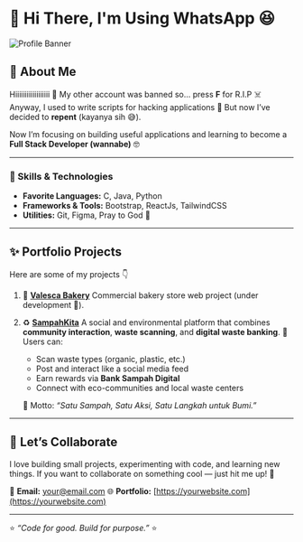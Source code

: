 # 👋 Hi There, I'm Using WhatsApp 😆

![Profile Banner](https://via.placeholder.com/1000x250?text=Welcome+to+My+GitHub+Profile)

## 🚀 About Me

Hiiiiiiiiiiiiiiiiii 👋
My other account was banned so... press **F** for R.I.P ☠️
Anyway, I used to write scripts for hacking applications 👀
But now I’ve decided to **repent** (kayanya sih 😅).

Now I’m focusing on building useful applications and learning to become a **Full Stack Developer (wannabe)** 🤓

---

### 🔧 Skills & Technologies

* **Favorite Languages:** C, Java, Python
* **Frameworks & Tools:** Bootstrap, ReactJs, TailwindCSS
* **Utilities:** Git, Figma, Pray to God 🙏

---

## ✨ Portfolio Projects

Here are some of my projects 👇

1. 🥖 [**Valesca Bakery**](https://github.com/misterzuko/ValescaBakery)
   Commercial bakery store web project (under development 🍞).

2. ♻️ [**SampahKita**](https://github.com/misterzuko/SampahKita)
   A social and environmental platform that combines **community interaction**, **waste scanning**, and **digital waste banking**.
   🌿 Users can:

   * Scan waste types (organic, plastic, etc.)
   * Post and interact like a social media feed
   * Earn rewards via **Bank Sampah Digital**
   * Connect with eco-communities and local waste centers

   💚 Motto: *“Satu Sampah, Satu Aksi, Satu Langkah untuk Bumi.”*

---

## 💬 Let’s Collaborate

I love building small projects, experimenting with code, and learning new things.
If you want to collaborate on something cool — just hit me up! 🤝

📩 **Email:** [your@email.com](mailto:your@email.com)
🌐 **Portfolio:** [https://yourwebsite.com](https://yourwebsite.com)

---

⭐ *“Code for good. Build for purpose.”* ⭐
